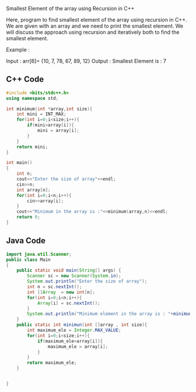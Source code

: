 Smallest Element of  the array using Recursion in C++
 
Here, program to find smallest element of the array using recursion in C++. We are given with an array and we need to print the smallest element. We will discuss the approach using recursion and iteratively both to find the smallest element.

Example :

Input : arr[6]= {10, 7, 78, 67, 89, 12}
Output :  Smallest Element is : 7

## C++ Code
```cpp
#include <bits/stdc++.h>
using namespace std;

int minimum(int *array,int size){
    int mini = INT_MAX;
    for(int i=0;i<size;i++){
        if(mini>array[i]){
            mini = array[i];
        }
    }
    return mini;
}

int main()
{
    int n;
    cout<<"Enter the size of array"<<endl;
    cin>>n;
    int array[n];
    for(int i=0;i<n;i++){
        cin>>array[i];
    }
    cout<<"Minimum in the array is :"<<minimum(array,n)<<endl;
    return 0;
}
```
## Java Code
```java
import java.util.Scanner;
public class Main
{
	public static void main(String[] args) {
	    Scanner sc = new Scanner(System.in);
	    System.out.println("Enter the size of array");
        int n = sc.nextInt();
        int []Array  = new int[n];
        for(int i=0;i<n;i++){
            Array[i] = sc.nextInt();
        }
        System.out.println("Minimum element in the array is : "+minimun(Array,n));
	}
	public static int minimun(int []array , int size){
	    int maximum_ele = Integer.MAX_VALUE;
	    for(int i=0;i<size;i++){
	        if(maximum_ele>array[i]){
	            maximum_ele = array[i];
	        }
	    }
	    return maximum_ele;
	}


}
```
